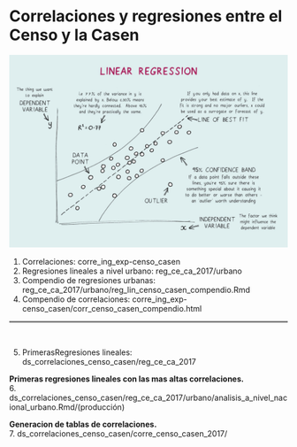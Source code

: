 # Correlaciones y regresiones entre el Censo y la Casen

![title](linear_regresssion.jpeg)

1. Correlaciones: corre_ing_exp-censo_casen 
2. Regresiones lineales a nivel urbano: reg_ce_ca_2017/urbano
3. Compendio de regresiones urbanas: reg_ce_ca_2017/urbano/reg_lin_censo_casen_compendio.Rmd 
4. Compendio de correlaciones: corre_ing_exp-censo_casen/corr_censo_casen_compendio.html

<hr style="height:3px;border-width:1;color:Gray;background-color:Gray">
<br>

5. PrimerasRegresiones lineales: ds_correlaciones_censo_casen/reg_ce_ca_2017

**Primeras regresiones lineales con las mas altas correlaciones.**\
6. ds_correlaciones_censo_casen/reg_ce_ca_2017/urbano/analisis_a_nivel_nacional_urbano.Rmd/(producción)
   

**Generacion de tablas de correlaciones.**\
7. ds_correlaciones_censo_casen/corre_censo_casen_2017/
    
